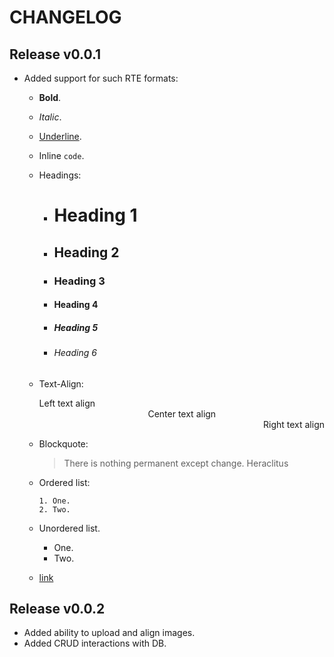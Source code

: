 # CHANGELOG

## Release v0.0.1

- Added support for such RTE formats:

  - **Bold**.
  - _Italic_.
  - <u>Underline</u>.
  - Inline <code>code</code>.
  - Headings:
    - # Heading 1
    - ## Heading 2
    - ### Heading 3
    - #### Heading 4
    - ##### Heading 5
    - ###### Heading 6
  - Text-Align:
      <div style="text-align: left">Left text align</div>
      <div style="text-align: center">Center text align</div>
      <div style="text-align: right">Right text align</div>
  - Blockquote:

      <blockquote>There is nothing permanent except change. Heraclitus</blockquote>

  - Ordered list:

    ```
    1. One.
    2. Two.
    ```

  - Unordered list.

    - One.
    - Two.

  - [link](path/to/somewhere)

## Release v0.0.2

- Added ability to upload and align images.
- Added CRUD interactions with DB.